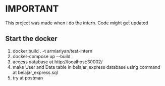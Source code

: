 # IMPORTANT

This project was made when i do the intern. Code might get updated

## Start the docker

1. docker build . -t armiariyan/test-intern
2. docker-compose up --build 
3. access database at http://localhost:30002/
4. make User and Data table in belajar_express database using command at belajar_express.sql
5. try at postman
